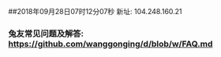 ##2018年09月28日07时12分07秒 新址: 104.248.160.21
### 兔友常见问题及解答: https://github.com/wanggonging/d/blob/w/FAQ.md
